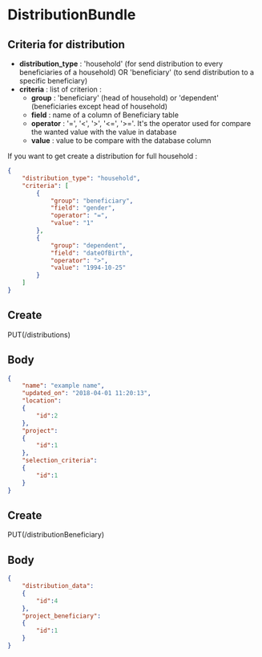 # DistributionBundle


## Criteria for distribution


- **distribution_type** : 'household' (for send distribution to every beneficiaries of a household)
OR 'beneficiary' (to send distribution to a specific beneficiary)
- **criteria** : list of criterion :
    - **group** : 'beneficiary' (head of household) or 'dependent' (beneficiaries except head of household)
    - **field** : name of a column of Beneficiary table
    - **operator** : '=', '<', '>', '<=', '>='. It's the operator used for compare the wanted value with the value in database
    - **value** : value to be compare with the database column
    
    
If you want to get create a distribution for full household :

```json
{
	"distribution_type": "household",
	"criteria": [
		{
			"group": "beneficiary",
			"field": "gender",
			"operator": "=",
			"value": "1"
		},
		{
			"group": "dependent",
			"field": "dateOfBirth",
			"operator": ">",
			"value": "1994-10-25"
		}
	]
}
```




## Create
PUT(/distributions)

## Body

```json
{
    "name": "example name",
    "updated_on": "2018-04-01 11:20:13",
    "location": 
    {
        "id":2
    },
    "project":  
    {
        "id":1
    },
    "selection_criteria": 
    {
        "id":1
    }
}
```

## Create
PUT(/distributionBeneficiary)

## Body

```json
{
    "distribution_data": 
    {
        "id":4
    },
    "project_beneficiary":  
    {
        "id":1
    }
}
```